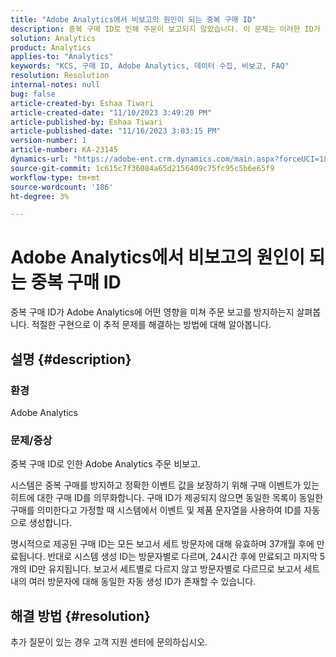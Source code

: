 ```yaml
---
title: "Adobe Analytics에서 비보고의 원인이 되는 중복 구매 ID"
description: 중복 구매 ID로 인해 주문이 보고되지 않았습니다. 이 문제는 이러한 ID가 구현에서 전송되지 않으므로 발생합니다.
solution: Analytics
product: Analytics
applies-to: "Analytics"
keywords: "KCS, 구매 ID, Adobe Analytics, 데이터 수집, 비보고, FAQ"
resolution: Resolution
internal-notes: null
bug: false
article-created-by: Eshaa Tiwari
article-created-date: "11/10/2023 3:49:20 PM"
article-published-by: Eshaa Tiwari
article-published-date: "11/16/2023 3:03:15 PM"
version-number: 1
article-number: KA-23145
dynamics-url: "https://adobe-ent.crm.dynamics.com/main.aspx?forceUCI=1&pagetype=entityrecord&etn=knowledgearticle&id=e5ef35b0-e07f-ee11-8179-6045bd006149"
source-git-commit: 1c615c7f36084a65d2156409c75fc95c5b6e65f9
workflow-type: tm+mt
source-wordcount: '186'
ht-degree: 3%

---
```


# Adobe Analytics에서 비보고의 원인이 되는 중복 구매 ID


중복 구매 ID가 Adobe Analytics에 어떤 영향을 미쳐 주문 보고를 방지하는지 살펴봅니다. 적절한 구현으로 이 추적 문제를 해결하는 방법에 대해 알아봅니다.

## 설명 {#description}


### 환경

Adobe Analytics

### <b>문제/증상</b>

중복 구매 ID로 인한 Adobe Analytics 주문 비보고.

시스템은 중복 구매를 방지하고 정확한 이벤트 값을 보장하기 위해 구매 이벤트가 있는 히트에 대한 구매 ID를 의무화합니다. 구매 ID가 제공되지 않으면 동일한 목록이 동일한 구매를 의미한다고 가정할 때 시스템에서 이벤트 및 제품 문자열을 사용하여 ID를 자동으로 생성합니다.

명시적으로 제공된 구매 ID는 모든 보고서 세트 방문자에 대해 유효하며 37개월 후에 만료됩니다. 반대로 시스템 생성 ID는 방문자별로 다르며, 24시간 후에 만료되고 마지막 5개의 ID만 유지됩니다. 보고서 세트별로 다르지 않고 방문자별로 다르므로 보고서 세트 내의 여러 방문자에 대해 동일한 자동 생성 ID가 존재할 수 있습니다.


## 해결 방법 {#resolution}


추가 질문이 있는 경우 고객 지원 센터에 문의하십시오.
